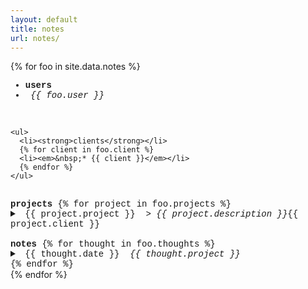 ```yaml
---
layout: default
title: notes
url: notes/
---
```

{% for foo in site.data.notes %}  

<div style="font-family: courier new" class="col12 pad1">
  
  <div> <!--users, clients-->
    <ul>
      <li><strong>users</strong></li>
      <li><em>&nbsp;{{ foo.user }}</em></li>
    </ul>
    <br>
    
    <ul>
      <li><strong>clients</strong></li>
      {% for client in foo.client %}
      <li><em>&nbsp;* {{ client }}</em></li>
      {% endfor %}  
    </ul>
  </div>
  <br>
  
  <div> <!--projects-->
    <strong>projects</strong>   
    {% for project in foo.projects %}  
    <details>     
      <summary>
        <span>&nbsp;{{ project.project }}&nbsp;<em>&nbsp;>&nbsp;{{ project.description }}</em><span class="fr">{{ project.client }}&nbsp;</span></span>
      </summary>   
      <ul>
        <li markdown="1">

          {{ project.todo }}

        </li>      
      </ul>  
      <br>
    </details>  
    {% endfor %}   
  </div>
  <br>
 
  <div> <!--notes-->
    <strong>notes</strong>
      {% for thought in foo.thoughts %}  
      <details>  
        <summary>  
          &nbsp;{{ thought.date }}
          &nbsp;<em class="fr">{{ thought.project }}&nbsp;</em>  
        </summary>
        <br>
        <hr>
        <span markdown="1">{{ thought.note }}</span>
        <br>
      </details>    
      {% endfor %}    
  </div>
  
</div>  
{% endfor %}  
